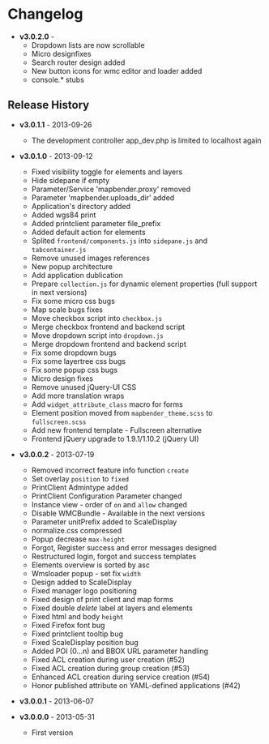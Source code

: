 # Changelog

* **v3.0.2.0** -
  - Dropdown lists are now scrollable
  - Micro designfixes
  - Search router design added
  - New button icons for wmc editor and loader added
  - console.* stubs

## Release History

* **v3.0.1.1** - 2013-09-26
  - The development controller app_dev.php is limited to localhost again

* **v3.0.1.0** - 2013-09-12
  - Fixed visibility toggle for elements and layers
  - Hide sidepane if empty
  - Parameter/Service 'mapbender.proxy' removed
  - Parameter 'mapbender.uploads_dir' added
  - Application's directory added
  - Added wgs84 print
  - Added printclient parameter file_prefix
  - Added default action for elements
  - Splited `frontend/components.js` into `sidepane.js` and `tabcontainer.js`
  - Remove unused images references
  - New popup architecture
  - Add application dublication
  - Prepare `collection.js` for dynamic element properties (full support in next versions)
  - Fix some micro css bugs
  - Map scale bugs fixes
  - Move checkbox script into `checkbox.js`
  - Merge checkbox frontend and backend script
  - Move dropdown script into `dropdown.js`
  - Merge dropdown frontend and backend script
  - Fix some dropdown bugs
  - Fix some layertree css bugs
  - Fix some popup css bugs
  - Micro design fixes
  - Remove unused jQuery-UI CSS
  - Add more translation wraps
  - Add `widget_attribute_class` macro for forms
  - Element position moved from `mapbender_theme.scss` to `fullscreen.scss`
  - Add new frontend template - Fullscreen alternative
  - Frontend jQuery upgrade to 1.9.1/1.10.2 (jQuery UI)

* **v3.0.0.2** - 2013-07-19
  - Removed incorrect feature info function `create`
  - Set overlay `position` to `fixed`
  - PrintClient Admintype added
  - PrintClient Configuration Parameter changed
  - Instance view - order of `on` and `allow` changed
  - Disable WMCBundle - Available in the next versions
  - Parameter unitPrefix added to ScaleDisplay
  - normalize.css compressed
  - Popup decrease `max-height`
  - Forgot, Register success and error messages designed
  - Restructured login, forgot and success templates
  - Elements overview is sorted by asc
  - Wmsloader popup - set fix `width`
  - Design added to ScaleDisplay
  - Fixed manager logo positioning
  - Fixed design of print client and map forms
  - Fixed double *delete* label at layers and elements
  - Fixed html and body `height`
  - Fixed Firefox font bug
  - Fixed printclient tooltip bug
  - Fixed ScaleDisplay position bug
  - Added POI (0...n) and BBOX URL parameter handling
  - Fixed ACL creation during user creation (#52)
  - Fixed ACL creation during group creation (#53)
  - Enhanced ACL creation during service creation (#54)
  - Honor published attribute on YAML-defined applications (#42)

* **v3.0.0.1** - 2013-06-07

* **v3.0.0.0** - 2013-05-31
  - First version
